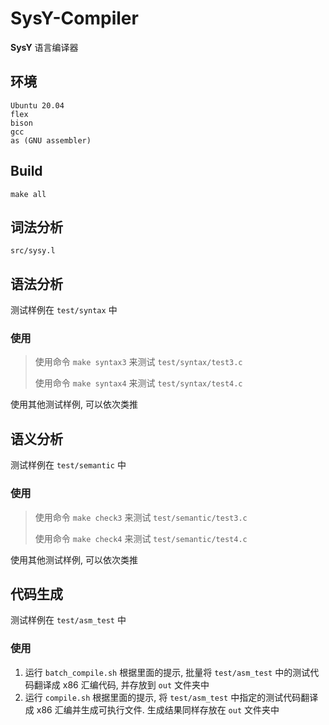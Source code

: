 # SysY-Compiler

**SysY** 语言编译器

## 环境

```shell
Ubuntu 20.04
flex
bison
gcc
as (GNU assembler)
```

## Build

```shell
make all
```

## 词法分析

`src/sysy.l`

## 语法分析

测试样例在 `test/syntax` 中

### 使用

> 使用命令 `make syntax3` 来测试 `test/syntax/test3.c`
> 
> 使用命令 `make syntax4` 来测试 `test/syntax/test4.c`

使用其他测试样例, 可以依次类推

## 语义分析

测试样例在 `test/semantic` 中

### 使用

> 使用命令 `make check3` 来测试 `test/semantic/test3.c`
>
> 使用命令 `make check4` 来测试 `test/semantic/test4.c`

使用其他测试样例, 可以依次类推

## 代码生成

测试样例在 `test/asm_test` 中

### 使用

1. 运行 `batch_compile.sh` 根据里面的提示, 批量将 `test/asm_test` 中的测试代码翻译成 x86 汇编代码, 并存放到 `out` 文件夹中
2. 运行 `compile.sh` 根据里面的提示, 将 `test/asm_test` 中指定的测试代码翻译成 x86 汇编并生成可执行文件. 生成结果同样存放在 `out` 文件夹中

